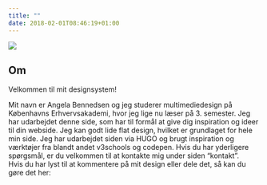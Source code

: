 ```yaml
---
title: ""
date: 2018-02-01T08:46:19+01:00
---
```


<div class="container">
  
<section class="row">
    <div class="col-xs-12 col-lg-12">
        <div class="elefant"><a href="/imgs/elefant.png"> <img src="/imgs/elefant.png"></a>
        </div>
    </div>
</section>

   <section class="row">
        <div class="col-xs-12">
    <h1>Om</h1>
       </div>
    </section>
    
<section class="row">
    <div class="col-xs-12">
    <p>Velkommen til mit designsystem!

Mit navn er Angela Bennedsen og jeg studerer multimediedesign på Københavns Erhvervsakademi, hvor jeg lige nu læser på 3. semester. Jeg har udarbejdet denne side, som har til formål at give dig inspiration og ideer til din webside. Jeg kan godt lide flat design, hvilket er grundlaget for hele min side. Jeg har udarbejdet siden via HUGO og brugt inspiration og værktøjer fra blandt andet v3schools og codepen. Hvis du har yderligere spørgsmål, er du velkommen til at kontakte mig under siden “kontakt”. 
<br>
Hvis du har lyst til at kommentere på mit design eller dele det, så kan du gøre det her:</p>
<br><br>
<div id="fb-root"></div>
<script>(function(d, s, id) {
  var js, fjs = d.getElementsByTagName(s)[0];
  if (d.getElementById(id)) return;
  js = d.createElement(s); js.id = id;
  js.src = 'https://connect.facebook.net/da_DK/sdk.js#xfbml=1&version=v2.12';
  fjs.parentNode.insertBefore(js, fjs);
}(document, 'script', 'facebook-jssdk'));</script>


<div class="fb-comments" data-href="https://www.facebook.com/angelabennedsen" data-width="200" data-numposts="2"></div>

</div>
</div>
    </section>
    
    

</div>


 



    
    
 